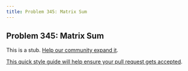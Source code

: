 ```yaml
---
title: Problem 345: Matrix Sum
---
```

## Problem 345: Matrix Sum

This is a stub. <a href='https://github.com/freecodecamp/guides/tree/master/src/pages/certifications/coding-interview-prep/project-euler/problem-345-matrix-sum/index.md' target='_blank' rel='nofollow'>Help our community expand it</a>.

<a href='https://github.com/freecodecamp/guides/blob/master/README.md' target='_blank' rel='nofollow'>This quick style guide will help ensure your pull request gets accepted</a>.

<!-- The article goes here, in GitHub-flavored Markdown. Feel free to add YouTube videos, images, and CodePen/JSBin embeds  -->
